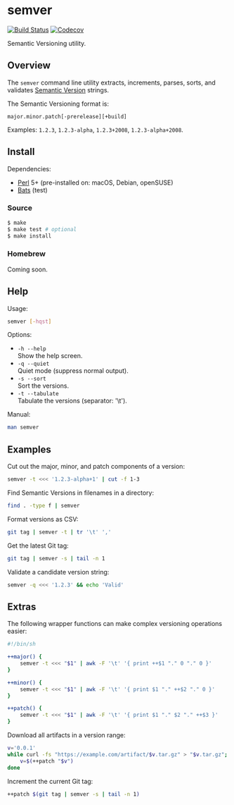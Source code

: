 # semver

[![Build Status](https://travis-ci.com/chriskilding/semver.svg?branch=master)](https://travis-ci.com/chriskilding/semver)
[![Codecov](https://codecov.io/gh/chriskilding/semver/branch/master/graph/badge.svg)](https://codecov.io/gh/chriskilding/semver)

Semantic Versioning utility.

## Overview

The `semver` command line utility extracts, increments, parses, sorts, and validates [Semantic Version](https://semver.org/) strings.

The Semantic Versioning format is:

    major.minor.patch[-prerelease][+build]

Examples: `1.2.3`, `1.2.3-alpha`, `1.2.3+2008`, `1.2.3-alpha+2008`.

## Install

Dependencies:

- [Perl](http://www.perl.org) 5+ (pre-installed on: macOS, Debian, openSUSE)
- [Bats](https://github.com/bats-core/bats-core) (test)

### Source

```bash
$ make
$ make test # optional
$ make install
```

### Homebrew

Coming soon.

## Help

Usage:

```bash
semver [-hqst]
```

Options:

- `-h --help`  
  Show the help screen.
- `-q --quiet`  
  Quiet mode (suppress normal output).
- `-s --sort`  
  Sort the versions.
- `-t --tabulate`  
  Tabulate the versions (separator: '\t').

Manual:

```bash
man semver
```

## Examples

Cut out the major, minor, and patch components of a version:

```bash
semver -t <<< '1.2.3-alpha+1' | cut -f 1-3
```

Find Semantic Versions in filenames in a directory:

```bash
find . -type f | semver
```

Format versions as CSV:

```bash
git tag | semver -t | tr '\t' ','
```

Get the latest Git tag:

```bash
git tag | semver -s | tail -n 1
```    

Validate a candidate version string:

```bash
semver -q <<< '1.2.3' && echo 'Valid'
```

## Extras

The following wrapper functions can make complex versioning operations easier:

```bash
#!/bin/sh

++major() {
    semver -t <<< "$1" | awk -F '\t' '{ print ++$1 "." 0 "." 0 }'
}

++minor() {
    semver -t <<< "$1" | awk -F '\t' '{ print $1 "." ++$2 "." 0 }'
}

++patch() {
    semver -t <<< "$1" | awk -F '\t' '{ print $1 "." $2 "." ++$3 }'
}
```

Download all artifacts in a version range:

```bash
v='0.0.1'
while curl -fs "https://example.com/artifact/$v.tar.gz" > "$v.tar.gz"; do
    v=$(++patch "$v")
done
```

Increment the current Git tag:

```bash
++patch $(git tag | semver -s | tail -n 1)
```